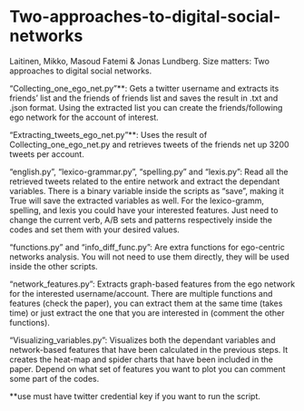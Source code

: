 # Two-approaches-to-digital-social-networks
Laitinen, Mikko, Masoud Fatemi & Jonas Lundberg. Size matters: Two approaches to digital social networks.


“Collecting_one_ego_net.py”**:
Gets a twitter username and extracts its friends’ list and the friends of friends list and saves the result in .txt and .json format. Using the extracted list you can create the friends/following ego network for the account of interest. 


“Extracting_tweets_ego_net.py”**:
Uses the result of Collecting_one_ego_net.py and retrieves tweets of the friends net up 3200 tweets per account. 


“english.py”, “lexico-grammar.py”, “spelling.py” and “lexis.py”:
Read all the retrieved tweets related to the entire network and extract the dependant variables. There is a binary variable inside the scripts as “save”, making it True will save the extracted variables as well. For the lexico-gramm, spelling, and lexis you could have your interested features. Just need to change the current verb, A/B sets and patterns respectively inside the codes and set them with your desired values.


“functions.py” and “info_diff_func.py”:
Are extra functions for ego-centric networks analysis. You will not need to use them directly, they will be used inside the other scripts.


“network_features.py”:
Extracts graph-based features from the ego network for the interested username/account. There are multiple functions and features (check the paper), you can extract them at the same time (takes time) or just extract the one that you are interested in (comment the other functions). 


“Visualizing_variables.py”:
Visualizes both the dependant variables and network-based features that have been calculated in the previous steps. It creates the heat-map and spider charts that have been included in the paper. Depend on what set of features you want to plot you can comment some part of the codes.


**use must have twitter credential key if you want to run the script.
